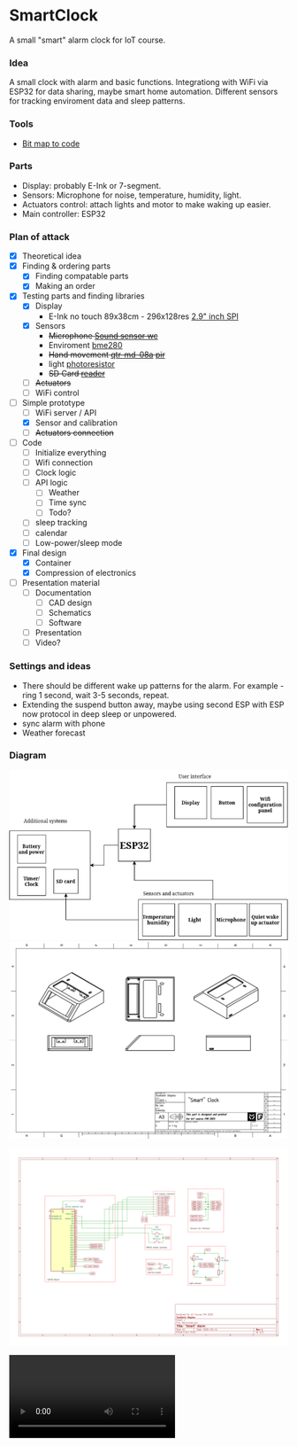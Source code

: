 # SmartClock
A small "smart" alarm clock for IoT course.

### Idea
A small clock with alarm and basic functions. Integrationg with WiFi via ESP32 for data sharing, maybe smart home automation. Different sensors for tracking enviroment data and sleep patterns.  

### Tools
 - [Bit map to code](https://www.teachmemicro.com/lcd-bitmap-converter-online/)

### Parts
- Display: probably E-Ink or 7-segment.
- Sensors: Microphone for noise, temperature, humidity, light.
- Actuators control: attach lights and motor to make waking up easier.
- Main controller: ESP32

### Plan of attack
- [X] Theoretical idea
- [X] Finding & ordering parts
  - [X] Finding compatable parts
  - [X] Making an order 
- [X] Testing parts and finding libraries
  - [X] Display 
    - E-Ink no touch 89x38cm - 296x128res [2.9" inch SPI](https://erelement.com/shop/e-ink-2-9-grey/)
  - [X] Sensors
    - ~~Microphone [Sound sensor wc](https://erelement.com/shop/sound-sensor-module/)~~
    - Enviroment [bme280](https://erelement.com/shop/bme280-ws/)
    - ~~Hand movement [qtr-md-08a](https://erelement.com/shop/qtr-md-08a/) [pir](https://erelement.com/shop/pir-sensor/)~~
    - light [photoresistor](https://elimex.bg/product/70488-fotorezistor-pgm5516-ldr5516)
    - ~~SD Card [reader](https://elimex.bg/product/75637-kit-k2162-micro-sd-kartochetets-za-uno)~~
  - [ ] ~~Actuators~~
  - [ ] WiFi control 
- [ ] Simple prototype
  - [ ] WiFi server / API 
  - [X] Sensor and calibration
  - [ ] ~~Actuators connection~~
- [ ] Code
  - [ ] Initialize everything
  - [ ] Wifi connection
  - [ ] Clock logic
  - [ ] API logic 
    - [ ] Weather 
    - [ ] Time sync 
    - [ ] Todo?
  - [ ] sleep tracking
  - [ ] calendar
  - [ ] Low-power/sleep mode 
- [X] Final design
  - [X] Container
  - [X] Compression of electronics
- [ ] Presentation material
  - [ ] Documentation 
    - [ ] CAD design
    - [ ] Schematics
    - [ ] Software
  - [ ] Presentation
  - [ ] Video?
  
### Settings and ideas
 - There should be different wake up patterns for the alarm. For example - ring 1 second, wait 3-5 seconds, repeat.
 - Extending the suspend button away, maybe using second ESP with ESP now protocol in deep sleep or unpowered.
 - sync alarm with phone
 - Weather forecast

### Diagram
![Diagram](https://github.com/eGuardianDev/SmartClock/blob/main/Docs/SystemDiagram.drawio.png)
![TechDrawCadBody](https://github.com/eGuardianDev/SmartClock/blob/main/Docs/TechDrawCadBody.png)

![schematiElectronicsSchematicscs](https://github.com/eGuardianDev/SmartClock/blob/main/Docs/ElectronicsSchematics.png)

![render](https://github.com/eGuardianDev/SmartClock/blob/main/Docs/render.mp4)

